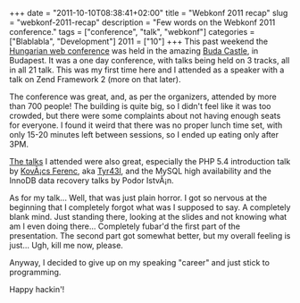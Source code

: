 +++
date = "2011-10-10T08:38:41+02:00"
title = "Webkonf 2011 recap"
slug = "webkonf-2011-recap"
description = "Few words on the Webkonf 2011 conference."
tags = ["conference", "talk", "webkonf"]
categories = ["Blablabla", "Development"]
2011 = ["10"]
+++
This past weekend the <a href="http://webkonf.org/">Hungarian web conference</a> was held in the amazing <a href="http://en.wikipedia.org/wiki/Buda_Castle">Buda Castle</a>, in Budapest. It was a one day conference, with talks being held on 3 tracks, all in all 21 talk. This was my first time here and I attended as a speaker with a talk on Zend Framework 2 (more on that later).

The conference was great, and, as per the organizers, attended by more than 700 people! The building is quite big, so I didn't feel like it was too crowded, but there were some complaints about not having enough seats for everyone. I found it weird that there was no proper lunch time set, with only 15-20 minutes left between sessions, so I ended up eating only after 3PM.

<a href="http://webkonf.org/2011/program.html">The talks</a> I attended were also great, especially the PHP 5.4 introduction talk by <a href="http://tyrael.hu/">KovÃ¡cs Ferenc</a>, aka <a href="https://twitter.com/#!/Tyr43l">Tyr43l</a>, and the MySQL high availability and the InnoDB data recovery talks by Podor IstvÃ¡n.

As for my talk... Well, that was just plain horror. I got so nervous at the beginning that I completely forgot what was I supposed to say. A completely blank mind. Just standing there, looking at the slides and not knowing what am I even doing there... Completely fubar'd the first part of the presentation. The second part got somewhat better, but my overall feeling is just... Ugh, kill me now, please.

Anyway, I decided to give up on my speaking "career" and just stick to programming.

Happy hackin'!
